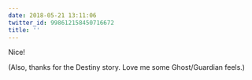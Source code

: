 ```yaml
---
date: 2018-05-21 13:11:06
twitter_id: 998612158450716672
title: ''
---
```


<!-- Tweet at https://twitter.com/statuses/998607075851763713 is either deleted or protected. -->

Nice!

(Also, thanks for the Destiny story. Love me some Ghost/Guardian feels.)
